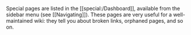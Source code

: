 
Special pages are listed in the [[special:/Dashboard]], available from the
sidebar menu (see [[Navigating]]). These pages are very useful for
a well-maintained wiki: they tell you about broken links, orphaned pages, and
so on.

